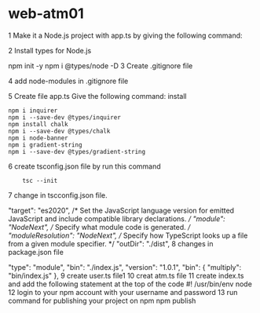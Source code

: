 # web-atm01
1 Make it a Node.js project with app.ts by giving the following command:

2 Install types for Node.js

  npm init -y
  npm i @types/node -D
3 Create .gitignore file

4 add node-modules in .gitignore file

5 Create file app.ts Give the following command: install

    npm i inquirer
    npm i --save-dev @types/inquirer
    npm install chalk
    npm i --save-dev @types/chalk
    npm i node-banner
    npm i gradient-string
    npm i --save-dev @types/gradient-string
6 create tsconfig.json file by run this command

        tsc --init
7 change in tscconfig.json file.

   "target": "es2020", /* Set the JavaScript language version for emitted JavaScript and include compatible library declarations. */
      "module": "NodeNext", /* Specify what module code is generated. */
      "moduleResolution": "NodeNext", /* Specify how TypeScript looks up a file from a given module specifier. */
      "outDir": "./dist",
8 changes in package.json file

  "type": "module",
      "bin": "./index.js",
      "version": "1.0.1",
      "bin": {
        "multiply": "bin/index.js"
       },
9 create user.ts file1
10 creat atm.ts file 
11 create index.ts and add the following statement at the top of the code 
            #! /usr/bin/env node 
12 login to your npm account with your username and password 
13 run command for publishing your project on npm 
            npm publish
